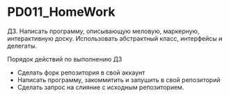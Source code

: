 # PD011_HomeWork

ДЗ.
Написать программу, описывающую меловую, маркерную, интерактивную доску. Использовать абстрактный класс, интерфейсы и делегаты.

Порядок действий по выполнению ДЗ
- Сделать форк репозитория в свой аккаунт
- Написать программу, закоммитить и запушить в свой репозиторий
- Сделать запрос на слияние с исходным репозиторием.

